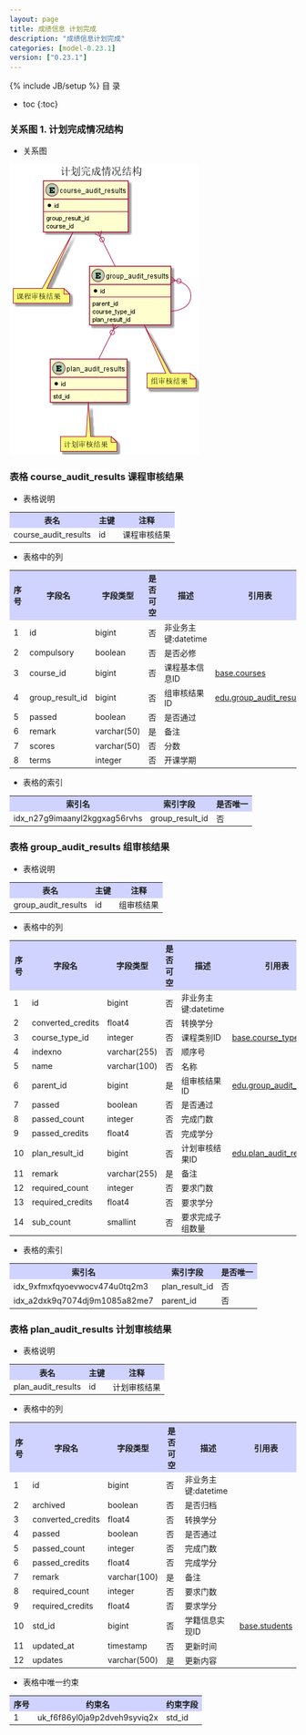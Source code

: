 ```yaml
---
layout: page
title: 成绩信息 计划完成
description: "成绩信息计划完成"
categories: [model-0.23.1]
version: ["0.23.1"]
---
```

{% include JB/setup %}
 目  录

* toc
{:toc}


### 关系图 1. 计划完成情况结构
  * 关系图

![计划完成情况结构](images/audit.png)



### 表格 course_audit_results 课程审核结果

  * 表格说明

<table class="table table-bordered table-striped table-condensed">
<tr><th style="background-color:#D0D3FF">表名</th><th style="background-color:#D0D3FF">主键</th><th style="background-color:#D0D3FF">注释</th>  </tr>
<tr><td>course_audit_results</td><td>id</td><td>课程审核结果</td>  </tr>
</table>

  * 表格中的列

<table class="table table-bordered table-striped table-condensed">
<tr><th style="background-color:#D0D3FF" class="text-center">序号</th><th style="background-color:#D0D3FF">字段名</th><th style="background-color:#D0D3FF">字段类型</th><th style="background-color:#D0D3FF" class="text-center">是否可空</th><th style="background-color:#D0D3FF">描述</th><th style="background-color:#D0D3FF">引用表</th>  </tr>
<tr><td class="text-center">1</td><td>id</td><td>bigint</td><td class="text-center">否</td><td>非业务主键:datetime</td><td></td>  </tr>
<tr><td class="text-center">2</td><td>compulsory</td><td>boolean</td><td class="text-center">否</td><td>是否必修</td><td></td>  </tr>
<tr><td class="text-center">3</td><td>course_id</td><td>bigint</td><td class="text-center">否</td><td>课程基本信息ID</td><td>           <a href="/base/edu/core.html#表格-courses-课程基本信息">base.courses</a>
</td>  </tr>
<tr><td class="text-center">4</td><td>group_result_id</td><td>bigint</td><td class="text-center">否</td><td>组审核结果ID</td><td>           <a href="/edu/grade/plan.html#表格-group_audit_results-组审核结果">edu.group_audit_results</a>
</td>  </tr>
<tr><td class="text-center">5</td><td>passed</td><td>boolean</td><td class="text-center">否</td><td>是否通过</td><td></td>  </tr>
<tr><td class="text-center">6</td><td>remark</td><td>varchar(50)</td><td class="text-center">是</td><td>备注</td><td></td>  </tr>
<tr><td class="text-center">7</td><td>scores</td><td>varchar(50)</td><td class="text-center">否</td><td>分数</td><td></td>  </tr>
<tr><td class="text-center">8</td><td>terms</td><td>integer</td><td class="text-center">否</td><td>开课学期</td><td></td>  </tr>
</table>


  * 表格的索引

<table class="table table-bordered table-striped table-condensed">
  <tr>
<th style="background-color:#D0D3FF">索引名</th><th style="background-color:#D0D3FF">索引字段</th><th style="background-color:#D0D3FF">是否唯一</th>  </tr>
<tr><td>idx_n27g9imaanyl2kggxag56rvhs</td><td>group_result_id</td><td>否</td>  </tr>
</table>

### 表格 group_audit_results 组审核结果

  * 表格说明

<table class="table table-bordered table-striped table-condensed">
<tr><th style="background-color:#D0D3FF">表名</th><th style="background-color:#D0D3FF">主键</th><th style="background-color:#D0D3FF">注释</th>  </tr>
<tr><td>group_audit_results</td><td>id</td><td>组审核结果</td>  </tr>
</table>

  * 表格中的列

<table class="table table-bordered table-striped table-condensed">
<tr><th style="background-color:#D0D3FF" class="text-center">序号</th><th style="background-color:#D0D3FF">字段名</th><th style="background-color:#D0D3FF">字段类型</th><th style="background-color:#D0D3FF" class="text-center">是否可空</th><th style="background-color:#D0D3FF">描述</th><th style="background-color:#D0D3FF">引用表</th>  </tr>
<tr><td class="text-center">1</td><td>id</td><td>bigint</td><td class="text-center">否</td><td>非业务主键:datetime</td><td></td>  </tr>
<tr><td class="text-center">2</td><td>converted_credits</td><td>float4</td><td class="text-center">否</td><td>转换学分</td><td></td>  </tr>
<tr><td class="text-center">3</td><td>course_type_id</td><td>integer</td><td class="text-center">否</td><td>课程类别ID</td><td>           <a href="/base/edu/misc.html#表格-course_types-课程类别">base.course_types</a>
</td>  </tr>
<tr><td class="text-center">4</td><td>indexno</td><td>varchar(255)</td><td class="text-center">否</td><td>顺序号</td><td></td>  </tr>
<tr><td class="text-center">5</td><td>name</td><td>varchar(100)</td><td class="text-center">否</td><td>名称</td><td></td>  </tr>
<tr><td class="text-center">6</td><td>parent_id</td><td>bigint</td><td class="text-center">是</td><td>组审核结果ID</td><td>           <a href="/edu/grade/plan.html#表格-group_audit_results-组审核结果">edu.group_audit_results</a>
</td>  </tr>
<tr><td class="text-center">7</td><td>passed</td><td>boolean</td><td class="text-center">否</td><td>是否通过</td><td></td>  </tr>
<tr><td class="text-center">8</td><td>passed_count</td><td>integer</td><td class="text-center">否</td><td>完成门数</td><td></td>  </tr>
<tr><td class="text-center">9</td><td>passed_credits</td><td>float4</td><td class="text-center">否</td><td>完成学分</td><td></td>  </tr>
<tr><td class="text-center">10</td><td>plan_result_id</td><td>bigint</td><td class="text-center">否</td><td>计划审核结果ID</td><td>           <a href="/edu/grade/plan.html#表格-plan_audit_results-计划审核结果">edu.plan_audit_results</a>
</td>  </tr>
<tr><td class="text-center">11</td><td>remark</td><td>varchar(255)</td><td class="text-center">是</td><td>备注</td><td></td>  </tr>
<tr><td class="text-center">12</td><td>required_count</td><td>integer</td><td class="text-center">否</td><td>要求门数</td><td></td>  </tr>
<tr><td class="text-center">13</td><td>required_credits</td><td>float4</td><td class="text-center">否</td><td>要求学分</td><td></td>  </tr>
<tr><td class="text-center">14</td><td>sub_count</td><td>smallint</td><td class="text-center">否</td><td>要求完成子组数量</td><td></td>  </tr>
</table>


  * 表格的索引

<table class="table table-bordered table-striped table-condensed">
  <tr>
<th style="background-color:#D0D3FF">索引名</th><th style="background-color:#D0D3FF">索引字段</th><th style="background-color:#D0D3FF">是否唯一</th>  </tr>
<tr><td>idx_9xfmxfqyoevwocv474u0tq2m3</td><td>plan_result_id</td><td>否</td>  </tr>
<tr><td>idx_a2dxk9q7074dj9m1085a82me7</td><td>parent_id</td><td>否</td>  </tr>
</table>

### 表格 plan_audit_results 计划审核结果

  * 表格说明

<table class="table table-bordered table-striped table-condensed">
<tr><th style="background-color:#D0D3FF">表名</th><th style="background-color:#D0D3FF">主键</th><th style="background-color:#D0D3FF">注释</th>  </tr>
<tr><td>plan_audit_results</td><td>id</td><td>计划审核结果</td>  </tr>
</table>

  * 表格中的列

<table class="table table-bordered table-striped table-condensed">
<tr><th style="background-color:#D0D3FF" class="text-center">序号</th><th style="background-color:#D0D3FF">字段名</th><th style="background-color:#D0D3FF">字段类型</th><th style="background-color:#D0D3FF" class="text-center">是否可空</th><th style="background-color:#D0D3FF">描述</th><th style="background-color:#D0D3FF">引用表</th>  </tr>
<tr><td class="text-center">1</td><td>id</td><td>bigint</td><td class="text-center">否</td><td>非业务主键:datetime</td><td></td>  </tr>
<tr><td class="text-center">2</td><td>archived</td><td>boolean</td><td class="text-center">否</td><td>是否归档</td><td></td>  </tr>
<tr><td class="text-center">3</td><td>converted_credits</td><td>float4</td><td class="text-center">否</td><td>转换学分</td><td></td>  </tr>
<tr><td class="text-center">4</td><td>passed</td><td>boolean</td><td class="text-center">否</td><td>是否通过</td><td></td>  </tr>
<tr><td class="text-center">5</td><td>passed_count</td><td>integer</td><td class="text-center">否</td><td>完成门数</td><td></td>  </tr>
<tr><td class="text-center">6</td><td>passed_credits</td><td>float4</td><td class="text-center">否</td><td>完成学分</td><td></td>  </tr>
<tr><td class="text-center">7</td><td>remark</td><td>varchar(100)</td><td class="text-center">是</td><td>备注</td><td></td>  </tr>
<tr><td class="text-center">8</td><td>required_count</td><td>integer</td><td class="text-center">否</td><td>要求门数</td><td></td>  </tr>
<tr><td class="text-center">9</td><td>required_credits</td><td>float4</td><td class="text-center">否</td><td>要求学分</td><td></td>  </tr>
<tr><td class="text-center">10</td><td>std_id</td><td>bigint</td><td class="text-center">否</td><td>学籍信息实现ID</td><td>           <a href="/base/edu/core.html#表格-students-学籍信息实现">base.students</a>
</td>  </tr>
<tr><td class="text-center">11</td><td>updated_at</td><td>timestamp</td><td class="text-center">否</td><td>更新时间</td><td></td>  </tr>
<tr><td class="text-center">12</td><td>updates</td><td>varchar(500)</td><td class="text-center">是</td><td>更新内容</td><td></td>  </tr>
</table>

  * 表格中唯一约束

<table class="table table-bordered table-striped table-condensed">
  <tr>
<th style="background-color:#D0D3FF">序号</th><th style="background-color:#D0D3FF">约束名</th><th style="background-color:#D0D3FF">约束字段</th>  </tr>
<tr><td>1</td><td>uk_f6f86yl0ja9p2dveh9syviq2x</td><td>std_id</td>  </tr>
</table>

